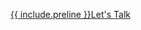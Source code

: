 <a class="{{ include.class }}" href="http://www.bountifulmoneycoach.com/schedule.html">{{ include.preline }}Let's Talk</a>

